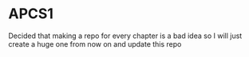# APCS1
Decided that making a repo for every chapter is a bad idea so I will just create a huge one from now on and update this repo
